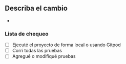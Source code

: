 ## Describa el cambio
+

### Lista de chequeo
- [ ] Ejecuté el proyecto de forma local o usando Gitpod
- [ ] Corrí todas las pruebas
- [ ] Agregué o modifiqué pruebas